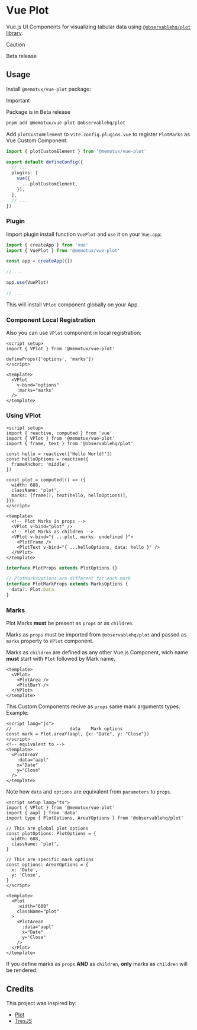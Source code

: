 # Vue Plot

Vue.js UI Components for visualizing tabular data using [`@observablehq/plot` library](https://github.com/observablehq/plot).

> [!CAUTION]
> Beta release

## Usage

Install `@memotux/vue-plot` package:

> [!IMPORTANT]
> Package is in Beta release

```bash
pnpm add @memotux/vue-plot @observablehq/plot
```

Add `plotCustomElement` to `vite.config.plugins.vue` to register `PlotMarks` as Vue Custom Component.

```ts vite.config
import { plotCustomElement } from '@memotux/vue-plot'

export default defineConfig({
  // ...
  plugins: [
    vue({
      ...plotCustomElement,
    }),
  ],
  // ...
})
```

### Plugin

Import plugin install function `VuePlot` and `use` it on your `Vue.app`:

```ts
import { createApp } from 'vue'
import { VuePlot } from '@memotux/vue-plot'

const app = createApp({})

// ...

app.use(VuePlot)

// ...
```

This will install `VPlot` component globally on your App.

### Component Local Registration

Also you can use `VPlot` component in local registration:

```vue
<script setup>
import { VPlot } from '@memotux/vue-plot'

defineProps(['options', 'marks'])
</script>

<template>
  <VPlot
    v-bind="options"
    :marks="marks"
  />
</template>
```

### Using VPlot

```vue
<script setup>
import { reactive, computed } from 'vue'
import { VPlot } from '@memotux/vue-plot'
import { frame, text } from '@observablehq/plot'

const hello = reactive(['Hello World!'])
const helloOptions = reactive({
  frameAnchor: 'middle',
})

const plot = computed(() => ({
  width: 688,
  className: 'plot',
  marks: [frame(), text(hello, helloOptions)],
}))
</script>

<template>
  <!-- Plot Marks in props -->
  <VPlot v-bind="plot" />
  <!-- Plot Marks as children -->
  <VPlot v-bind="{ ...plot, marks: undefined }">
    <PlotFrame />
    <PlotText v-bind="{ ...helloOptions, data: hello }" />
  </VPlot>
</template>
```

```ts
interface PlotProps extends PlotOptions {}

// PlotMarksOptions are different for each mark
interface PlotMarkProps extends MarksOptions {
  data?: Plot.Data
}
```

### Marks

Plot Marks **must** be present as `props` or as `children`.

Marks as `props` must be imported from `@observablehq/plot` and passed as `marks` property to `VPlot` component.

Marks as `children` are defined as any other Vue.js Component, wich name **must** start with `Plot` followed by Mark name.

```vue
<template>
  <VPlot>
    <PlotArea />
    <PlotBarY />
  </VPlot>
</template>
```

This Custom Components recive as `props` same mark arguments types. Example:

```vue
<script lang="js">
//                      data    Mark options
const mark = Plot.areaY(aapl, {x: "Date", y: "Close"})
</script>
<!-- equivalent to -->
<template>
  <PlotAreaY
    :data="aapl"
    x="Date"
    y="Close"
  />
</template>
```

Note how `data` and `options` are equivalent from `parameters` to `props`.

```vue
<script setup lang="ts">
import { VPlot } from '@memotux/vue-plot'
import { aapl } from 'data'
import type { PlotOptions, AreaYOptions } from '@observablehq/plot'

// This are global plot options
const plotOptions: PlotOptions = {
  width: 688,
  className: 'plot',
}

// This are specific mark options
const options: AreaYOptions = {
  x: 'Date',
  y: 'Close',
}
</script>

<template>
  <Plot
    :width="688"
    className="plot"
  >
    <PlotAreaY
      :data="aapl"
      x="Date"
      y="Close"
    />
  </Plot>
</template>
```

If you define marks as `props` **AND** as `children`, **only** marks as `children` will be rendered.

## Credits

This project was inspired by:

- [Plot](https://github.com/observablehq/plot)
- [TresJS](https://github.com/Tresjs/tres)
